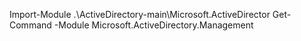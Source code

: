Import-Module .\ActiveDirectory-main\Microsoft.ActiveDirector
Get-Command -Module Microsoft.ActiveDirectory.Management
